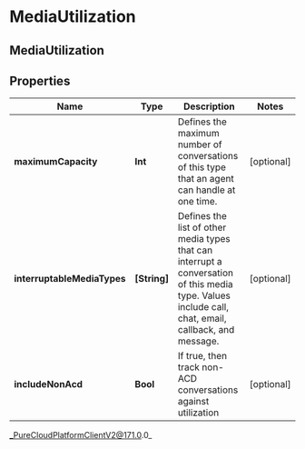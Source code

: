 # MediaUtilization

## MediaUtilization

## Properties

|Name | Type | Description | Notes|
|------------ | ------------- | ------------- | -------------|
| **maximumCapacity** | **Int** | Defines the maximum number of conversations of this type that an agent can handle at one time. | [optional] |
| **interruptableMediaTypes** | **[String]** | Defines the list of other media types that can interrupt a conversation of this media type.  Values include call, chat, email, callback, and message. | [optional] |
| **includeNonAcd** | **Bool** | If true, then track non-ACD conversations against utilization | [optional] |



_PureCloudPlatformClientV2@171.0.0_
